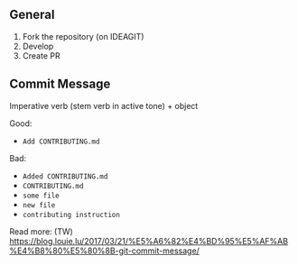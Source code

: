 ## General
1. Fork the repository (on IDEAGIT)
2. Develop
3. Create PR

## Commit Message
Imperative verb (stem verb in active tone) + object

Good:
- `Add CONTRIBUTING.md`

Bad:
- `Added CONTRIBUTING.md`
- `CONTRIBUTING.md`
- `some file`
- `new file`
- `contributing instruction`

Read more: (TW)
https://blog.louie.lu/2017/03/21/%E5%A6%82%E4%BD%95%E5%AF%AB%E4%B8%80%E5%80%8B-git-commit-message/

